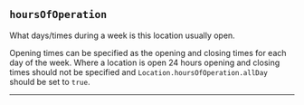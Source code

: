 ## `hoursOfOperation`
What days/times during a week is this location usually open.

Opening times can be specified as the opening and closing times for each day of the week. Where a location is open 24 hours opening and closing times should not be specified and `Location.hoursOfOperation.allDay` should be set to `true`.

---
